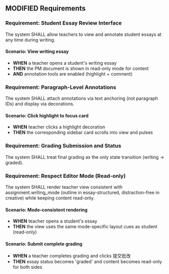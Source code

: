## MODIFIED Requirements
### Requirement: Student Essay Review Interface
The system SHALL allow teachers to view and annotate student essays at any time during writing.

#### Scenario: View writing essay
- **WHEN** a teacher opens a student's writing essay
- **THEN** the PM document is shown in read-only mode for content
- **AND** annotation tools are enabled (highlight + comment)

### Requirement: Paragraph-Level Annotations
The system SHALL attach annotations via text anchoring (not paragraph IDs) and display via decorations.

#### Scenario: Click highlight to focus card
- **WHEN** teacher clicks a highlight decoration
- **THEN** the corresponding sidebar card scrolls into view and pulses

### Requirement: Grading Submission and Status
The system SHALL treat final grading as the only state transition (writing → graded).
### Requirement: Respect Editor Mode (Read-only)
The system SHALL render teacher view consistent with assignment.writing_mode (outline in essay-structured, distraction-free in creative) while keeping content read-only.

#### Scenario: Mode-consistent rendering
- **WHEN** teacher opens a student's essay
- **THEN** the view uses the same mode-specific layout cues as student (read-only)

#### Scenario: Submit complete grading
- **WHEN** a teacher completes grading and clicks 提交批改
- **THEN** essay status becomes 'graded' and content becomes read-only for both sides


